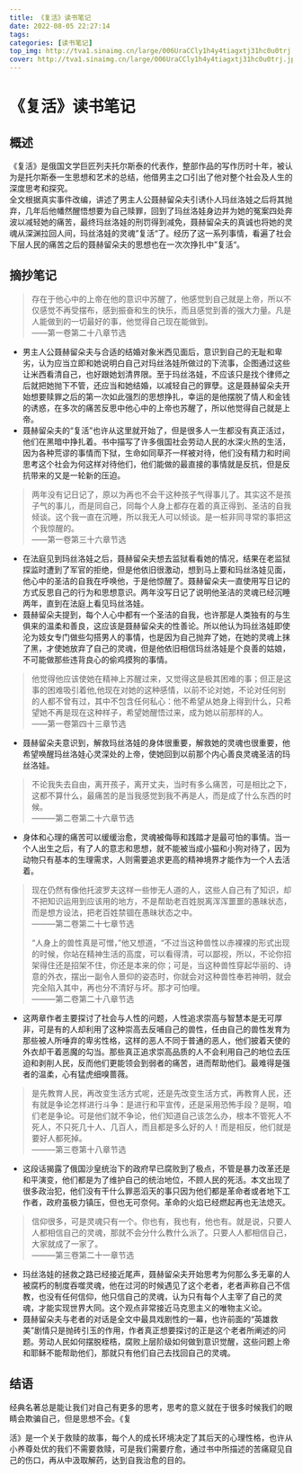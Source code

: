 ```yaml
---
title: 《复活》读书笔记
date: 2022-08-05 22:27:14
tags:
categories: [读书笔记]
top_img: http://tva1.sinaimg.cn/large/006UraCCly1h4y4tiagxtj31hc0u0trj.jpg
cover: http://tva1.sinaimg.cn/large/006UraCCly1h4y4tiagxtj31hc0u0trj.jpg
---
```

# 《复活》读书笔记
## 概述
《复活》是俄国文学巨匠列夫托尔斯泰的代表作，整部作品的写作历时十年，被认为是托尔斯泰一生思想和艺术的总结，他借男主之口引出了他对整个社会及人生的深度思考和探究。  
全文根据真实事件改编，讲述了男主人公聂赫留朵夫引诱仆人玛丝洛娃之后将其抛弃，几年后他幡然醒悟想要为自己赎罪，回到了玛丝洛娃身边并为她的冤案四处奔波以减轻她的痛苦，最终玛丝洛娃的刑罚得到减免，聂赫留朵夫的真诚也将她的灵魂从深渊拉回人间，玛丝洛娃的灵魂”复活“了。经历了这一系列事情，看遍了社会下层人民的痛苦之后的聂赫留朵夫的思想也在一次次挣扎中”复活“。
## 摘抄笔记
> 存在于他心中的上帝在他的意识中苏醒了，他感觉到自己就是上帝，所以不仅感觉不再受摆布，感到振奋和生的快乐，而且感觉到善的强大力量。凡是人能做到的一切最好的事，他觉得自己现在能做到。  
> ——第一卷第二十八章节选

+ 男主人公聂赫留朵夫与合适的结婚对象米西见面后，意识到自己的无耻和卑劣，认为应当立即和她说明白自己对玛丝洛娃所做过的下流事，企图通过这些让米西看清自己，也好跟她划清界限。至于玛丝洛娃，不应该只是找个律师之后就把她抛下不管，还应当和她结婚，以减轻自己的罪孽。这是聂赫留朵夫开始想要赎罪之后的第一次如此强烈的思想挣扎，幸运的是他摆脱了情人和金钱的诱惑，在多次的痛苦反思中他心中的上帝也苏醒了，所以他觉得自己就是上帝。  
+ 聂赫留朵夫的“复活”也许从这里就开始了，但是很多人一生都没有真正活过，他们在黑暗中挣扎着。书中描写了许多俄国社会劳动人民的水深火热的生活，因为各种荒谬的事情而下狱，生命如同草芥一样被对待，他们没有精力和时间思考这个社会为何这样对待他们，他们能做的最直接的事情就是反抗，但是反抗带来的又是一轮新的压迫。
> 两年没有记日记了，原以为再也不会干这种孩子气得事儿了。其实这不是孩子气的事儿，而是同自己，同每个人身上都存在着的真正得到、圣洁的自我倾谈。这个我一直在沉睡，所以我无人可以倾谈。是一桩非同寻常的事把这个我惊醒的。  
> ——第一卷第三十六章节选
+ 在法庭见到玛丝洛娃之后，聂赫留朵夫想去监狱看看她的情况，结果在老监狱探监时遭到了军官的拒绝，但是他依旧很激动，想到马上要和玛丝洛娃见面，他心中的圣洁的自我在呼唤他，于是他惊醒了。聂赫留朵夫一直使用写日记的方式反思自己的行为和思想意识。两年没写日记了说明他圣洁的灵魂已经沉睡两年，直到在法庭上看见玛丝洛娃。  
+ 聂赫留朵夫提到，每个人心中都有一个圣洁的自我，也许那是人类独有的与生俱来的温柔和善良，这应该是聂赫留朵夫的性善论。所以他认为玛丝洛娃即使沦为妓女专门做些勾搭男人的事情，也是因为自己抛弃了她，在她的灵魂上抹了黑，才使她放弃了自己的灵魂，但是他依旧相信玛丝洛娃是个良善的姑娘，不可能做那些违背良心的偷鸡摸狗的事情。  
> 他觉得他应该使她在精神上苏醒过来，又觉得这是极其困难的事；但正是这事的困难吸引着他,他现在对她的这种感情，以前不论对她，不论对任何别的人都不曾有过，其中不包含任何私心：他不希望从她身上得到什么，只希望她不再是现在这种样子，希望她醒悟过来，成为她以前那样的人。   
> ——第一卷第四十三章节选  
+ 聂赫留朵夫意识到，解救玛丝洛娃的身体很重要，解救她的灵魂也很重要，他希望唤醒玛丝洛娃心灵深处的上帝，使她回到以前那个内心善良灵魂圣洁的玛丝洛娃。  
> 不论我失去自由，离开孩子，离开丈夫，当时有多么痛苦，可是相比之下，这都不算什么，最痛苦的是当我感觉到我不再是人，而是成了什么东西的时候。  
> ———第二卷第二十六章节选
+ 身体和心理的痛苦可以缓缓治愈，灵魂被侮辱和践踏才是最可怕的事情。当一个人出生之后，有了人的意志和思想，就不能被当成小猫和小狗对待了，因为动物只有基本的生理需求，人则需要追求更高的精神境界才能作为一个人去活着。  
> 现在仍然有像他托波罗夫这样一些惨无人道的人，这些人自己有了知识，却不把知识运用到应该用的地方，不是帮助老百姓脱离浑浑噩噩的愚昧状态，而是想方设法，把老百姓禁锢在愚昧状态之中。  
> ———第二卷第二十七章节选  
> 
> “人身上的兽性真是可憎，”他又想道，“不过当这种兽性以赤裸裸的形式出现的时候，你站在精神生活的高度，可以看得清，可以鄙视，所以，不论你招架得住还是招架不住，你还是本来的你；可是，当这种兽性穿起华丽的、诗意的外衣，摆出一副令人景仰的姿态时，你就会对这种兽性奉若神明，就会完全陷入其中，再也分不清好与坏。那才可怕哩。  
> ———第二卷第二十八章节选  
+ 这两章作者主要探讨了社会与人性的问题，人性追求崇高与智慧本是无可厚非，可是有的人却利用了这种崇高去反哺自己的兽性，任由自己的兽性发育为那些被人所唾弃的卑劣性格，这样的恶人不同于普通的恶人，他们披着天使的外衣却干着恶魔的勾当。那些真正追求崇高品质的人不会利用自己的地位去压迫和剥削人民，反而他们更能领会到弱者的痛苦，进而帮助他们。最难得是强者的温柔，心有猛虎细嗅蔷薇。
> 是先教育人民，再改变生活方式呢，还是先改变生活方式，再教育人民，还有就是争论怎样进行斗争：是进行和平宣传，还是采用恐怖手段？是啊，咱们老是争论。可是他们就不争论，他们知道自己该怎么办，根本不管死人不死人，不只死几十人、几百人，而且都是多么好的人！而是相反，他们就是要好人都死掉。  
> ———第三卷第十八章节选
+ 这段话揭露了俄国沙皇统治下的政府早已腐败到了极点，不管是暴力改革还是和平演变，他们都是为了维护自己的统治地位，不顾人民的死活。本文出现了很多政治犯，他们没有干什么罪恶滔天的事只因为他们都是革命者或者地下工作者，政府虽极力镇压，但也无可奈何。革命的火焰已经燃起再也无法熄灭。
> 信仰很多，可是灵魂只有一个。你也有，我也有，他也有。就是说，只要人人都相信自己的灵魂，那就不会分什么教什么派了。只要人人都相信自己，大家就成了一家了。  
> ———第三卷第二十一章节选  
+ 玛丝洛娃的拯救之路已经接近尾声，聂赫留朵夫开始思考为何那么多无辜的人被腐朽的制度吞噬灵魂，他在过河的时候遇见了这个老者，老者声称自己不信教，也没有任何信仰，他只信自己的灵魂，认为只有每个人主宰了自己的灵魂，才能实现世界大同。这个观点非常接近马克思主义的唯物主义论。  
+ 聂赫留朵夫与老者的对话是全文中最具戏剧性的一幕，也许前面的“英雄救美”剧情只是抛砖引玉的作用，作者真正想要探讨的正是这个老者所阐述的问题。劳动人民如何摆脱桎梏，腐败上层阶级如何做到意识觉醒，这些问题上帝和耶稣不能帮助他们，那就只有他们自己去找回自己的灵魂。
## 结语
经典名著总是能让我们对自己有更多的思考，思考的意义就在于很多时候我们的眼睛会欺骗自己，但是思想不会。《复

活》是一个关于救赎的故事，每个人的成长环境决定了其后天的心理性格，也许从小养尊处优的我们不需要救赎，可是我们需要疗愈，通过书中所描述的苦痛窥见自己的伤口，再从中汲取解药，达到自我治愈的目的。